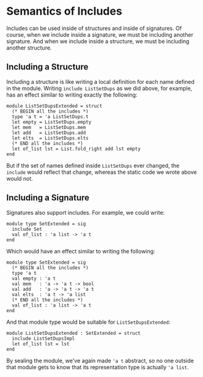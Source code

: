 # Semantics of Includes

Includes can be used inside of structures and inside of signatures.
Of course, when we include inside a signature, we must be including another
signature.  And when we include inside a structure, we must be including
another structure.

## Including a Structure

Including a structure is like writing a local definition for each name defined
in the module.  Writing `include ListSetDups` as we did above, 
for example, has an effect similar to writing exactly the following: 
```
module ListSetDupsExtended = struct
  (* BEGIN all the includes *)
  type 'a t = 'a ListSetDups.t
  let empty = ListSetDups.empty
  let mem   = ListSetDups.mem
  let add   = ListSetDups.add
  let elts  = ListSetDups.elts
  (* END all the includes *)
  let of_list lst = List.fold_right add lst empty
end
```
But if the set of names defined inside `ListSetDups` ever changed, 
the `include` would reflect that change, whereas the static code
we wrote above would not.

## Including a Signature 

Signatures also support includes.  For example, we could write:
```
module type SetExtended = sig
  include Set
  val of_list : 'a list -> 'a t
end
```
Which would have an effect similar to writing the following:
```
module type SetExtended = sig
  (* BEGIN all the includes *)
  type 'a t
  val empty : 'a t
  val mem   : 'a -> 'a t -> bool
  val add   : 'a -> 'a t -> 'a t
  val elts  : 'a t -> 'a list
  (* END all the includes *)
  val of_list : 'a list -> 'a t
end
```
And that module type would be suitable for `ListSetDupsExtended`:
```
module ListSetDupsExtended : SetExtended = struct
  include ListSetDupsImpl
  let of_list lst = lst 
end
``` 
By sealing the module, we've again made `'a t` abstract, so no one outside
that module gets to know that its representation type is actually `'a list`.
